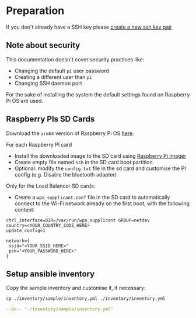 # Preparation

If you don't already have a SSH key please [create a new ssh key pair](https://docs.github.com/en/authentication/connecting-to-github-with-ssh/generating-a-new-ssh-key-and-adding-it-to-the-ssh-agent?utm_source=Blog#generating-a-new-ssh-key)

## Note about security

This documentation doesn't cover security practices like:

- Changing the default `pi` user password
- Creating a different user than `pi`
- Changing SSH daemon port

For the sake of installing the system the default settings found on Raspberry Pi OS are used. 

## Raspberry PIs SD Cards

Download the `arm64` version of Raspberry Pi OS [here](https://downloads.raspberrypi.org/raspios_lite_arm64/images/).

For each Raspberry PI card

- Install the downloaded image to the SD card using [Raspberry Pi Imager](https://www.raspberrypi.org/software/)
- Create empty file named `ssh` in the SD card boot partition
- Optional: modify the `config.txt` file in the sd card and customise the PI config (e.g. Disable the bluetooth adapter)

Only for the Load Balancer SD cards:

- Create a `wpa_supplicant.conf` file in the SD card to automatically connect to the Wi-Fi network already on the first
boot, with the following content:

```
ctrl_interface=DIR=/var/run/wpa_supplicant GROUP=netdev
country=<YOUR_COUNTRY_CODE_HERE>
update_config=1

network={
 ssid="<YOUR_SSID_HERE>"
 psk="<YOUR_PASSWORD_HERE>"
}
```

## Setup ansible inventory

Copy the sample inventory and customise it, if necessary:

```bash
cp ./inventory/sample/inventory.yml ./inventory/inventory.yml
```

```yaml
--8<-- "./inventory/sample/inventory.yml"
```
